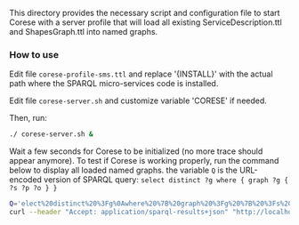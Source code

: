 This directory provides the necessary script and configuration file to start Corese with a server profile that will load
all existing ServiceDescription.ttl and ShapesGraph.ttl into named graphs.

### How to use

Edit file `corese-profile-sms.ttl` and replace '{INSTALL}' with the actual path where the SPARQL micro-services code is installed.

Edit file `corese-server.sh` and customize variable 'CORESE' if needed.

Then, run:
```bash
./ corese-server.sh &
```

Wait a few seconds for Corese to be initialized (no more trace should appear anymore).
To test if Corese is working properly, run the command below to display all loaded named graphs.
the variable `Q` is the URL-encoded version of SPARQL query: `select distinct ?g where { graph ?g { ?s ?p ?o } }`

```bash
Q='elect%20distinct%20%3Fg%0Awhere%20%7B%20graph%20%3Fg%20%7B%20%3Fs%20%3Fp%20%3Fo%20%7D%20%7D'
curl --header "Accept: application/sparql-results+json" "http://localhost:8081/sparql?query=$Q"
```
